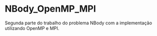 # NBody_OpenMP_MPI

 Segunda parte do trabalho do problema NBody com a implementação utilizando OpenMP e MPI.
